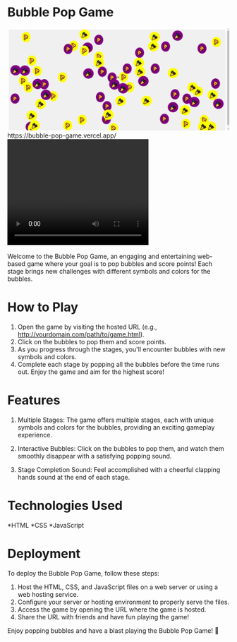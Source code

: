 # Bubble Pop Game
<img src="Bubble.png" alt="">
https://bubble-pop-game.vercel.app/

<video width="320" height="240" controls>
  <source src="bubble.mp4" type="video/mp4">
  <source src="bubble.ogg" type="video/ogg">
  Your browser does not support the video tag.
</video>

Welcome to the Bubble Pop Game, an engaging and entertaining web-based game where your goal is to pop bubbles and score points! Each stage brings new challenges with different symbols and colors for the bubbles.

# How to Play
1. Open the game by visiting the hosted URL (e.g., http://yourdomain.com/path/to/game.html).
2. Click on the bubbles to pop them and score points.
3. As you progress through the stages, you'll encounter bubbles with new symbols and colors.
4. Complete each stage by popping all the bubbles before the time runs out.
Enjoy the game and aim for the highest score!

# Features
1. Multiple Stages: The game offers multiple stages, each with unique symbols and colors for the bubbles, providing an exciting gameplay experience.

2. Interactive Bubbles: Click on the bubbles to pop them, and watch them smoothly disappear with a satisfying popping sound.

3. Stage Completion Sound: Feel accomplished with a cheerful clapping hands sound at the end of each stage.

# Technologies Used
*HTML
*CSS
*JavaScript

# Deployment
To deploy the Bubble Pop Game, follow these steps:

1. Host the HTML, CSS, and JavaScript files on a web server or using a web hosting service.
2. Configure your server or hosting environment to properly serve the files.
3. Access the game by opening the URL where the game is hosted.
4. Share the URL with friends and have fun playing the game!

Enjoy popping bubbles and have a blast playing the Bubble Pop Game! 🎉









